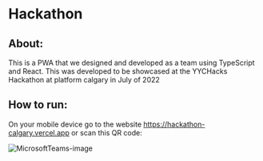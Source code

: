 # Hackathon

## About: 
This is a PWA that we designed and developed as a team using TypeScript and React. This was developed to be showcased at the YYCHacks Hackathon at platform calgary in July of 2022

## How to run:

On your mobile device go to the website https://hackathon-calgary.vercel.app or scan this QR code:

![MicrosoftTeams-image](https://user-images.githubusercontent.com/96094778/184499270-54a50c1d-b26b-499b-8412-b5fe984c908a.png)
